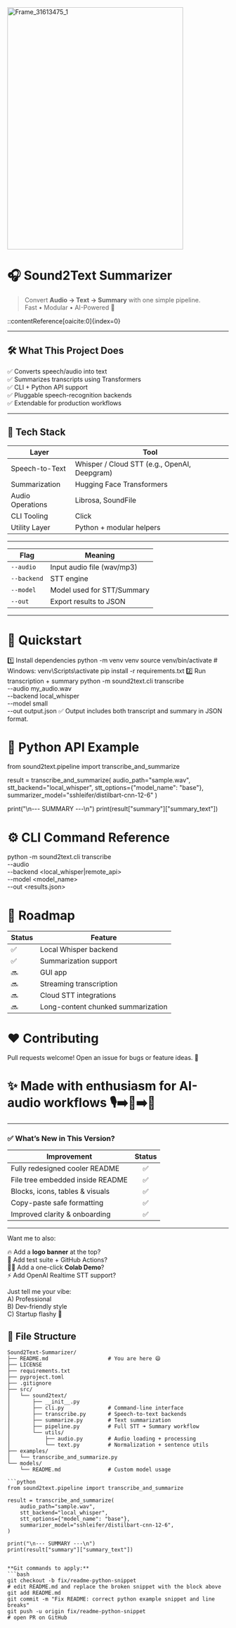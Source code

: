 <img width="400" height="550" alt="Frame_31613475_1" src="https://github.com/user-attachments/assets/5044b9bf-4e2d-47b6-bc68-26bc19dd1d78" />


 # 🎧 Sound2Text Summarizer


> Convert **Audio → Text → Summary** with one simple pipeline.  
Fast • Modular • AI-Powered 🚀


::contentReference[oaicite:0]{index=0}


---

## 🛠️ What This Project Does

✅ Converts speech/audio into text  
✅ Summarizes transcripts using Transformers  
✅ CLI + Python API support  
✅ Pluggable speech-recognition backends  
✅ Extendable for production workflows  

---

## 🧩 Tech Stack

| Layer | Tool |
|------|------|
| Speech-to-Text | Whisper / Cloud STT (e.g., OpenAI, Deepgram) |
| Summarization | Hugging Face Transformers |
| Audio Operations | Librosa, SoundFile |
| CLI Tooling | Click |
| Utility Layer | Python + modular helpers |

---

| Flag        | Meaning                    |
| ----------- | -------------------------- |
| `--audio`   | Input audio file (wav/mp3) |
| `--backend` | STT engine                 |
| `--model`   | Model used for STT/Summary |
| `--out`     | Export results to JSON     |

---

# 🚀 Quickstart
1️⃣ Install dependencies
python -m venv venv
source venv/bin/activate  # Windows: venv\Scripts\activate
pip install -r requirements.txt
2️⃣ Run transcription + summary
python -m sound2text.cli transcribe \
    --audio my_audio.wav \
    --backend local_whisper \
    --model small \
    --out output.json
✅ Output includes both transcript and summary in JSON format.

# 🧠 Python API Example
from sound2text.pipeline import transcribe_and_summarize

result = transcribe_and_summarize(
    audio_path="sample.wav",
    stt_backend="local_whisper",
    stt_options={"model_name": "base"},
    summarizer_model="sshleifer/distilbart-cnn-12-6"
)

print("\n--- SUMMARY ---\n")
print(result["summary"]["summary_text"])

# ⚙️ CLI Command Reference
python -m sound2text.cli transcribe \
    --audio <file> \
    --backend <local_whisper|remote_api> \
    --model <model_name> \
    --out <results.json>

  #  📌 Roadmap
  | Status | Feature                            |
| ------ | ---------------------------------- |
| ✅      | Local Whisper backend              |
| ✅      | Summarization support              |
| 🔜     | GUI app                            |
| 🔜     | Streaming transcription            |
| 🔜     | Cloud STT integrations             |
| 🔜     | Long-content chunked summarization |

# ❤️ Contributing
Pull requests welcome!
Open an issue for bugs or feature ideas. 🙌

# ✨ Made with enthusiasm for AI-audio workflows 🎙️➡️🧠➡️📄

---

### ✅ What’s New in This Version?

| Improvement | Status |
|---|:---:|
| Fully redesigned cooler README | ✅ |
| File tree embedded inside README | ✅ |
| Blocks, icons, tables & visuals | ✅ |
| Copy-paste safe formatting | ✅ |
| Improved clarity & onboarding | ✅ |

---

Want me to also:

🔥 Add a **logo banner** at the top?  
🧪 Add test suite + GitHub Actions?  
🧑‍💻 Add a one-click **Colab Demo**?  
⚡ Add OpenAI Realtime STT support?  

Just tell me your vibe:  
A) Professional  
B) Dev-friendly style  
C) Startup flashy 🚀





## 📁 File Structure

```plaintext
Sound2Text-Summarizer/
├── README.md                   # You are here 😄
├── LICENSE
├── requirements.txt
├── pyproject.toml
├── .gitignore
├── src/
│   └── sound2text/
│       ├── __init__.py
│       ├── cli.py              # Command-line interface
│       ├── transcribe.py       # Speech-to-text backends
│       ├── summarize.py        # Text summarization
│       ├── pipeline.py         # Full STT ➜ Summary workflow
│       └── utils/
│           ├── audio.py        # Audio loading + processing
│           └── text.py         # Normalization + sentence utils
├── examples/
│   └── transcribe_and_summarize.py
└── models/
    └── README.md               # Custom model usage

```python
from sound2text.pipeline import transcribe_and_summarize

result = transcribe_and_summarize(
    audio_path="sample.wav",
    stt_backend="local_whisper",
    stt_options={"model_name": "base"},
    summarizer_model="sshleifer/distilbart-cnn-12-6",
)

print("\n--- SUMMARY ---\n")
print(result["summary"]["summary_text"])


**Git commands to apply:**
```bash
git checkout -b fix/readme-python-snippet
# edit README.md and replace the broken snippet with the block above
git add README.md
git commit -m "Fix README: correct python example snippet and line breaks"
git push -u origin fix/readme-python-snippet
# open PR on GitHub


